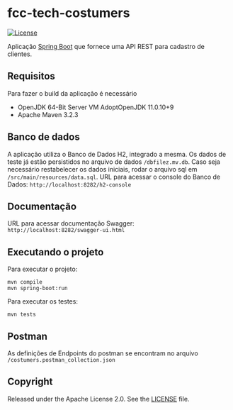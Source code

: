 # fcc-tech-costumers
[![License](http://img.shields.io/:license-apache-blue.svg)](http://www.apache.org/licenses/LICENSE-2.0.html)

Aplicação [Spring Boot](http://projects.spring.io/spring-boot/) que fornece uma API REST para cadastro de clientes. 

## Requisitos

Para fazer o build da aplicação é necessário

- OpenJDK 64-Bit Server VM AdoptOpenJDK 11.0.10+9
- Apache Maven 3.2.3

## Banco de dados
 A aplicação utiliza o Banco de Dados H2, integrado a mesma. Os dados de teste já estão persistidos no arquivo de dados `/dbfilez.mv.db`. Caso seja necessário restabelecer os dados iniciais, rodar o arquivo sql  em `/src/main/resources/data.sql`. 
URL para acessar o console do Banco de Dados: `http://localhost:8282/h2-console`

## Documentação
 URL para acessar documentação Swagger: `http://localhost:8282/swagger-ui.html`
 
## Executando o projeto

Para executar o projeto:

```
mvn compile
mvn spring-boot:run
```
Para executar os testes:
```
mvn tests
```

## Postman

  As definições de Endpoints do postman se encontram no arquivo `/costumers.postman_collection.json`

## Copyright

Released under the Apache License 2.0. See the [LICENSE](https://github.com/codecentric/springboot-sample-app/blob/master/LICENSE) file.